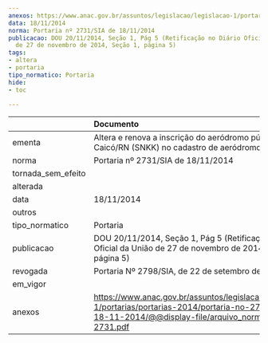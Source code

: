 ```yaml
---
anexos: https://www.anac.gov.br/assuntos/legislacao/legislacao-1/portarias/portarias-2014/portaria-no-2731-sia-de-18-11-2014/@@display-file/arquivo_norma/PA2014-2731.pdf
data: 18/11/2014
norma: Portaria nº 2731/SIA de 18/11/2014
publicacao: DOU 20/11/2014, Seção 1, Pág 5 (Retificação no Diário Oficial da União
  de 27 de novembro de 2014, Seção 1, página 5)
tags:
- altera
- portaria
tipo_normatico: Portaria
hide: 
- toc 
 
---
```


|                    | Documento                                                                                                                                                         |
|:-------------------|:------------------------------------------------------------------------------------------------------------------------------------------------------------------|
| ementa             | Altera e renova a inscrição do aeródromo público de Caicó/RN (SNKK) no cadastro de aeródromos.                                                                    |
| norma              | Portaria nº 2731/SIA de 18/11/2014                                                                                                                                |
| tornada_sem_efeito |                                                                                                                                                                   |
| alterada           |                                                                                                                                                                   |
| data               | 18/11/2014                                                                                                                                                        |
| outros             |                                                                                                                                                                   |
| tipo_normatico     | Portaria                                                                                                                                                          |
| publicacao         | DOU 20/11/2014, Seção 1, Pág 5 (Retificação no Diário Oficial da União de 27 de novembro de 2014, Seção 1, página 5)                                              |
| revogada           | Portaria Nº 2798/SIA, de 22 de setembro de 2015                                                                                                                   |
| em_vigor           |                                                                                                                                                                   |
| anexos             | https://www.anac.gov.br/assuntos/legislacao/legislacao-1/portarias/portarias-2014/portaria-no-2731-sia-de-18-11-2014/@@display-file/arquivo_norma/PA2014-2731.pdf |